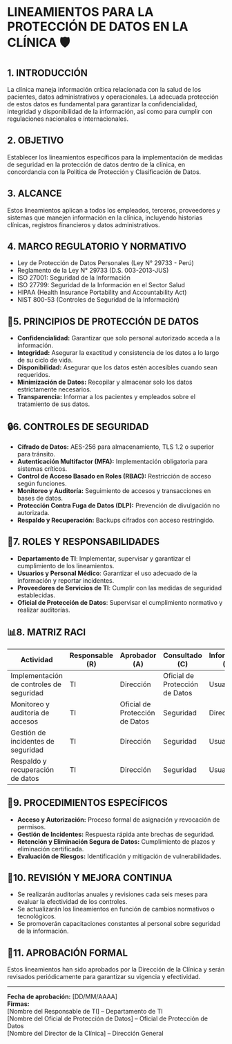 # **LINEAMIENTOS PARA LA PROTECCIÓN DE DATOS EN LA CLÍNICA** 🛡️

## **1. INTRODUCCIÓN**
La clínica maneja información crítica relacionada con la salud de los pacientes, datos administrativos y operacionales. La adecuada protección de estos datos es fundamental para garantizar la confidencialidad, integridad y disponibilidad de la información, así como para cumplir con regulaciones nacionales e internacionales.

## **2. OBJETIVO**
Establecer los lineamientos específicos para la implementación de medidas de seguridad en la protección de datos dentro de la clínica, en concordancia con la Política de Protección y Clasificación de Datos.

## **3. ALCANCE**
Estos lineamientos aplican a todos los empleados, terceros, proveedores y sistemas que manejen información en la clínica, incluyendo historias clínicas, registros financieros y datos administrativos.

## **4. MARCO REGULATORIO Y NORMATIVO**
- Ley de Protección de Datos Personales (Ley N° 29733 - Perú)
- Reglamento de la Ley N° 29733 (D.S. 003-2013-JUS)
- ISO 27001: Seguridad de la Información
- ISO 27799: Seguridad de la Información en el Sector Salud
- HIPAA (Health Insurance Portability and Accountability Act)
- NIST 800-53 (Controles de Seguridad de la Información)

## **🔐5. PRINCIPIOS DE PROTECCIÓN DE DATOS**
- **Confidencialidad:** Garantizar que solo personal autorizado acceda a la información.
- **Integridad:** Asegurar la exactitud y consistencia de los datos a lo largo de su ciclo de vida.
- **Disponibilidad:** Asegurar que los datos estén accesibles cuando sean requeridos.
- **Minimización de Datos:** Recopilar y almacenar solo los datos estrictamente necesarios.
- **Transparencia:** Informar a los pacientes y empleados sobre el tratamiento de sus datos.

## **🔒6. CONTROLES DE SEGURIDAD**
- **Cifrado de Datos:** AES-256 para almacenamiento, TLS 1.2 o superior para tránsito.
- **Autenticación Multifactor (MFA):** Implementación obligatoria para sistemas críticos.
- **Control de Acceso Basado en Roles (RBAC):** Restricción de acceso según funciones.
- **Monitoreo y Auditoría:** Seguimiento de accesos y transacciones en bases de datos.
- **Protección Contra Fuga de Datos (DLP):** Prevención de divulgación no autorizada.
- **Respaldo y Recuperación:** Backups cifrados con acceso restringido.

## **👥7. ROLES Y RESPONSABILIDADES**
- **Departamento de TI**: Implementar, supervisar y garantizar el cumplimiento de los lineamientos.
- **Usuarios y Personal Médico**: Garantizar el uso adecuado de la información y reportar incidentes.
- **Proveedores de Servicios de TI**: Cumplir con las medidas de seguridad establecidas.
- **Oficial de Protección de Datos**: Supervisar el cumplimiento normativo y realizar auditorías.

## **📊8. MATRIZ RACI**
| Actividad | Responsable (R) | Aprobador (A) | Consultado (C) | Informado (I) |
|-----------|----------------|---------------|----------------|--------------|
| Implementación de controles de seguridad | TI | Dirección | Oficial de Protección de Datos | Usuarios |
| Monitoreo y auditoría de accesos | TI | Oficial de Protección de Datos | Seguridad | Dirección |
| Gestión de incidentes de seguridad | TI | Dirección | Seguridad | Usuarios |
| Respaldo y recuperación de datos | TI | Dirección | Seguridad | Usuarios |

## **🔧9. PROCEDIMIENTOS ESPECÍFICOS**
- **Acceso y Autorización:** Proceso formal de asignación y revocación de permisos.
- **Gestión de Incidentes:** Respuesta rápida ante brechas de seguridad.
- **Retención y Eliminación Segura de Datos:** Cumplimiento de plazos y eliminación certificada.
- **Evaluación de Riesgos:** Identificación y mitigación de vulnerabilidades.

## **🔄10. REVISIÓN Y MEJORA CONTINUA**
- Se realizarán auditorías anuales y revisiones cada seis meses para evaluar la efectividad de los controles.
- Se actualizarán los lineamientos en función de cambios normativos o tecnológicos.
- Se promoverán capacitaciones constantes al personal sobre seguridad de la información.

## **📝11. APROBACIÓN FORMAL**
Estos lineamientos han sido aprobados por la Dirección de la Clínica y serán revisados periódicamente para garantizar su vigencia y efectividad.

---
**Fecha de aprobación:** [DD/MM/AAAA]  
**Firmas:**  
[Nombre del Responsable de TI] – Departamento de TI  
[Nombre del Oficial de Protección de Datos] – Oficial de Protección de Datos  
[Nombre del Director de la Clínica] – Dirección General
